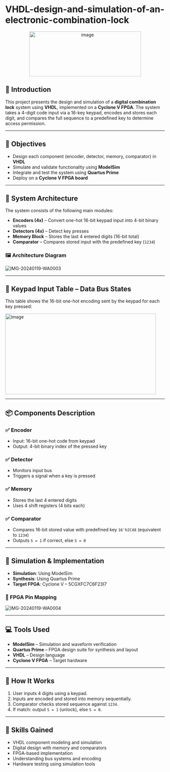 # VHDL-design-and-simulation-of-an-electronic-combination-lock

<p align="center">
<img width="353" height="142" alt="image" src="https://github.com/user-attachments/assets/4bb6fdce-53b6-4881-ae88-16ca993e751e" />
</p>

## 📘 Introduction

This project presents the design and simulation of a **digital combination lock** system using **VHDL**, implemented on a **Cyclone V FPGA**. The system takes a 4-digit code input via a 16-key keypad, encodes and stores each digit, and compares the full sequence to a predefined key to determine access permission.

---

## 🧠 Objectives

- Design each component (encoder, detector, memory, comparator) in **VHDL**
- Simulate and validate functionality using **ModelSim**
- Integrate and test the system using **Quartus Prime**
- Deploy on a **Cyclone V FPGA board**

---

## 🧩 System Architecture

The system consists of the following main modules:

- **Encoders (4x)** – Convert one-hot 16-bit keypad input into 4-bit binary values  
- **Detectors (4x)** – Detect key presses  
- **Memory Block** – Stores the last 4 entered digits (16-bit total)  
- **Comparator** – Compares stored input with the predefined key (`1234`)

### 🖼 Architecture Diagram

![IMG-20240119-WA0003](https://github.com/user-attachments/assets/92f2d4fb-2de6-48db-a362-e96f9be01eff)


---

## 🧾 Keypad Input Table – Data Bus States

This table shows the 16-bit one-hot encoding sent by the keypad for each key pressed:

<img width="476" height="255" alt="image" src="https://github.com/user-attachments/assets/38d645af-f013-4ceb-a930-e78eeb5bb6e4" />


---

## 📦 Components Description

### ✅ Encoder
- Input: 16-bit one-hot code from keypad  
- Output: 4-bit binary index of the pressed key

### ✅ Detector
- Monitors input bus  
- Triggers a signal when a key is pressed

### ✅ Memory
- Stores the last 4 entered digits  
- Uses 4 shift registers (4 bits each)

### ✅ Comparator
- Compares 16-bit stored value with predefined key `16'h2C48` (equivalent to `1234`)  
- Outputs `S = 1` if correct, else `S = 0`

---

## 🧪 Simulation & Implementation

- **Simulation**: Using ModelSim  
- **Synthesis**: Using Quartus Prime  
- **Target FPGA**: Cyclone V – 5CGXFC7C6F23I7

### 📌 FPGA Pin Mapping

![IMG-20240119-WA0004](https://github.com/user-attachments/assets/55b897e3-f87f-4665-862d-5b94e6628c01)

---

## 💻 Tools Used

- **ModelSim** – Simulation and waveform verification  
- **Quartus Prime** – FPGA design suite for synthesis and layout  
- **VHDL** – Design language  
- **Cyclone V FPGA** – Target hardware

---

## 🚀 How It Works

1. User inputs 4 digits using a keypad.  
2. Inputs are encoded and stored into memory sequentially.  
3. Comparator checks stored sequence against `1234`.  
4. If match: output `S = 1` (unlock), else `S = 0`.

---

## 🧠 Skills Gained

- VHDL component modeling and simulation  
- Digital design with memory and comparators  
- FPGA-based implementation  
- Understanding bus systems and encoding  
- Hardware testing using simulation tools



